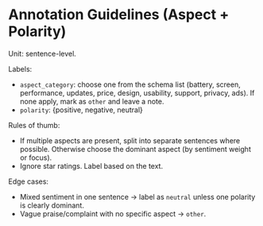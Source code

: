 # Annotation Guidelines (Aspect + Polarity)

Unit: sentence-level.

Labels:
- `aspect_category`: choose one from the schema list (battery, screen, performance, updates, price, design, usability, support, privacy, ads). If none apply, mark as `other` and leave a note.
- `polarity`: {positive, negative, neutral}

Rules of thumb:
- If multiple aspects are present, split into separate sentences where possible. Otherwise choose the dominant aspect (by sentiment weight or focus).
- Ignore star ratings. Label based on the text.

Edge cases:
- Mixed sentiment in one sentence → label as `neutral` unless one polarity is clearly dominant.
- Vague praise/complaint with no specific aspect → `other`.
